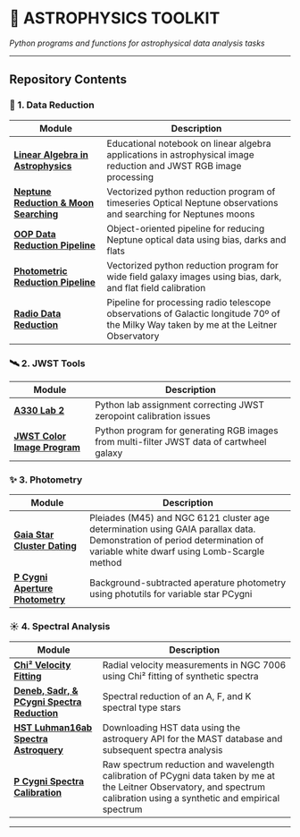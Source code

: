 # 🌌 ASTROPHYSICS TOOLKIT  
*Python programs and functions for astrophysical data analysis tasks*

---

## Repository Contents

### 🔭 1. Data Reduction  
| Module | Description |
|--------|-------------|
| **[Linear Algebra in Astrophysics](DATA_REDUCTION/Linear_Algebra_in_Astrophysics.ipynb)** | Educational notebook on linear algebra applications in astrophysical image reduction and JWST RGB image processing |
| **[Neptune Reduction & Moon Searching](DATA_REDUCTION/Neptune_Reduction.ipynb)** | Vectorized python reduction program of timeseries Optical Neptune observations and searching for Neptunes moons |
| **[OOP Data Reduction Pipeline](DATA_REDUCTION/OOP_Data_Reduction_Pipeline.ipynb)** | Object-oriented pipeline for reducing Neptune optical data using bias, darks and flats |
| **[Photometric Reduction Pipeline](DATA_REDUCTION/Photometric_Reduction_Pipeline.ipynb)** | Vectorized python reduction program for wide field galaxy images using bias, dark, and flat field calibration |
| **[Radio Data Reduction](DATA_REDUCTION/Radio_Data_Reduction.ipynb)** | Pipeline for processing radio telescope observations of Galactic longitude 70º of the Milky Way taken by me at the Leitner Observatory|

### 🛰️ 2. JWST Tools  
| Module | Description |
|--------|-------------|
| **[A330 Lab 2](JWST/A330_Lab2_Elko.ipynb)** | Python lab assignment correcting JWST zeropoint calibration issues |
| **[JWST Color Image Program](JWST/JWST_RGB_Image_Creation.ipynb)** | Python program for generating RGB images from multi-filter JWST data of cartwheel galaxy |

### ✨ 3. Photometry  
| Module | Description |
|--------|-------------|
| **[Gaia Star Cluster Dating](PHOTOMETRY/GAIA_Cluster_Dating.ipynb)** | Pleiades (M45) and NGC 6121 cluster age determination using GAIA parallax data. Demonstration of period determination of variable white dwarf using Lomb-Scargle method |
| **[P Cygni Aperture Photometry](PHOTOMETRY/Aperture_Photometry_P_Cygni.ipynb)** | Background-subtracted aperature photometry using photutils for variable star PCygni |


### ☀️ 4. Spectral Analysis  
| Module | Description |
|--------|-------------|
| **[Chi² Velocity Fitting](SPECTRUM_ANALYSIS/Chi2_Velocity_Fitting.ipynb)** | Radial velocity measurements in NGC 7006 using Chi² fitting of synthetic spectra |
| **[Deneb, Sadr, & PCygni Spectra Reduction](SPECTRUM_ANALYSIS/Deneb_Sadr_PCygni_Spectra_Reduction.ipynb)** | Spectral reduction of an A, F, and K spectral type stars |
| **[HST Luhman16ab Spectra Astroquery](SPECTRUM_ANALYSIS/HST_Luhman16ab_Spectra_astroquery.ipynb)** | Downloading HST data using the astroquery API for the MAST database and subsequent spectra analysis |
| **[P Cygni Spectra Calibration](SPECTRUM_ANALYSIS/Pcygni_Spectra_Calibration.ipynb)** | Raw spectrum reduction and wavelength calibration of PCygni data taken by me at the Leitner Observatory, and spectrum calibration using a synthetic and empirical spectrum |

---
